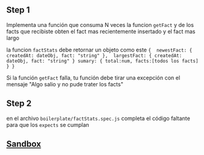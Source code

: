 ## Step 1
Implementa una función que consuma N veces la funcion `getFact` y de los facts que recibiste obten el fact mas recientemente insertado y el fact mas largo

la funcion `factStats` debe retornar un objeto como este 
`{ 
  newestFact: {
    createdAt: dateObj,
    fact: "string"
  }, 
  largestFact: {
    createdAt: dateObj,
    fact: "string"
  }
  sumary: {
    total:num,
    facts:[todos los facts]
  }
}`

Si la función `getFact` falla, tu función debe tirar una excepción con el mensaje "Algo salio y no pude trater los facts" 

## Step 2
en el archivo `boilerplate/factStats.spec.js` completa el código faltante para que los `expects` se cumplan


## [Sandbox](https://lab.cs50.io/Laboratoria/job-application-public/main/02-tech-mentoring/exercises/18-Facts/boilerplate/)
